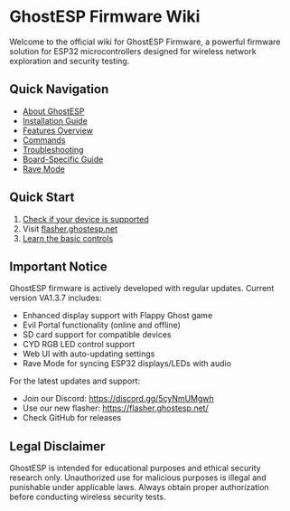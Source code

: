 # GhostESP Firmware Wiki

Welcome to the official wiki for GhostESP Firmware, a powerful firmware solution for ESP32 microcontrollers designed for wireless network exploration and security testing.

## Quick Navigation

- [About GhostESP](https://github.com/jaylikesbunda/Ghost_ESP/wiki/About#)
- [Installation Guide](https://github.com/jaylikesbunda/Ghost_ESP/wiki/Installation)
- [Features Overview](https://github.com/jaylikesbunda/Ghost_ESP/wiki/Features)
- [Commands](https://github.com/jaylikesbunda/Ghost_ESP/wiki/Commands)
- [Troubleshooting](https://github.com/jaylikesbunda/Ghost_ESP/wiki/Troubleshooting)
- [Board-Specific Guide](https://github.com/jaylikesbunda/Ghost_ESP/wiki/Board%E2%80%90Specific%E2%80%90Guide)
- [Rave Mode](https://github.com/jaylikesbunda/Ghost_ESP/wiki/Rave-Mode)

## Quick Start

1. [Check if your device is supported](https://github.com/jaylikesbunda/Ghost_ESP/wiki/About#supported-hardware)
2. Visit [flasher.ghostesp.net](https://flasher.ghostesp.net/)
3. [Learn the basic controls](https://github.com/jaylikesbunda/Ghost_ESP/wiki/Usage#touch-screen-usage)

## Important Notice

GhostESP firmware is actively developed with regular updates. Current version VA1.3.7 includes:
- Enhanced display support with Flappy Ghost game
- Evil Portal functionality (online and offline)
- SD card support for compatible devices
- CYD RGB LED control support
- Web UI with auto-updating settings
- Rave Mode for syncing ESP32 displays/LEDs with audio

For the latest updates and support:
- Join our Discord: https://discord.gg/5cyNmUMgwh
- Use our new flasher: https://flasher.ghostesp.net/
- Check GitHub for releases

## Legal Disclaimer

GhostESP is intended for educational purposes and ethical security research only. Unauthorized use for malicious purposes is illegal and punishable under applicable laws. Always obtain proper authorization before conducting wireless security tests.
